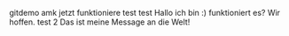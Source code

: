 gitdemo amk jetzt funktioniere
test
test
Hallo ich bin :)
funktioniert es? Wir hoffen.
test 2
Das ist meine Message an die Welt!